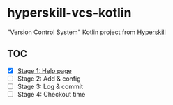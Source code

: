 # hyperskill-vcs-kotlin

"Version Control System" Kotlin project from [Hyperskill](https://hyperskill.org/)

## TOC

- [x] [Stage 1: Help page](src/main/kotlin/stage1/project/Main.kt)
- [ ] Stage 2: Add & config
- [ ] Stage 3: Log & commit
- [ ] Stage 4: Checkout time
